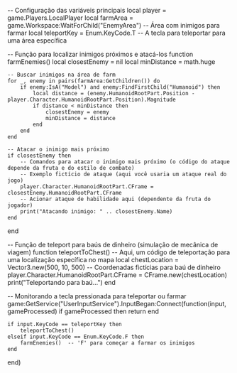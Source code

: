 -- Configuração das variáveis principais
local player = game.Players.LocalPlayer
local farmArea = game.Workspace:WaitForChild("EnemyArea") -- Área com inimigos para farmar
local teleportKey = Enum.KeyCode.T -- A tecla para teleportar para uma área específica

-- Função para localizar inimigos próximos e atacá-los
function farmEnemies()
    local closestEnemy = nil
    local minDistance = math.huge
    
    -- Buscar inimigos na área de farm
    for _, enemy in pairs(farmArea:GetChildren()) do
        if enemy:IsA("Model") and enemy:FindFirstChild("Humanoid") then
            local distance = (enemy.HumanoidRootPart.Position - player.Character.HumanoidRootPart.Position).Magnitude
            if distance < minDistance then
                closestEnemy = enemy
                minDistance = distance
            end
        end
    end
    
    -- Atacar o inimigo mais próximo
    if closestEnemy then
        -- Comandos para atacar o inimigo mais próximo (o código do ataque depende da fruta e do estilo de combate)
        -- Exemplo fictício de ataque (aqui você usaria um ataque real do jogo)
        player.Character.HumanoidRootPart.CFrame = closestEnemy.HumanoidRootPart.CFrame
        -- Acionar ataque de habilidade aqui (dependente da fruta do jogador)
        print("Atacando inimigo: " .. closestEnemy.Name)
    end
end

-- Função de teleport para baús de dinheiro (simulação de mecânica de viagem)
function teleportToChest()
    -- Aqui, um código de teleportação para uma localização específica no mapa
    local chestLocation = Vector3.new(500, 10, 500) -- Coordenadas fictícias para baú de dinheiro
    player.Character.HumanoidRootPart.CFrame = CFrame.new(chestLocation)
    print("Teleportando para baú...")
end

-- Monitorando a tecla pressionada para teleportar ou farmar
game:GetService("UserInputService").InputBegan:Connect(function(input, gameProcessed)
    if gameProcessed then return end

    if input.KeyCode == teleportKey then
        teleportToChest()
    elseif input.KeyCode == Enum.KeyCode.F then
        farmEnemies()  -- 'F' para começar a farmar os inimigos
    end
end)
